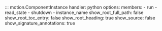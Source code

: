 ::: motion.ComponentInstance
    handler: python
    options:
        members: 
            - run
            - read_state
            - shutdown
            - instance_name
        show_root_full_path: false
        show_root_toc_entry: false
        show_root_heading: true
        show_source: false
        show_signature_annotations: true